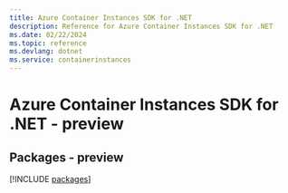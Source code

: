 ```yaml
---
title: Azure Container Instances SDK for .NET
description: Reference for Azure Container Instances SDK for .NET
ms.date: 02/22/2024
ms.topic: reference
ms.devlang: dotnet
ms.service: containerinstances
---
```

# Azure Container Instances SDK for .NET - preview
## Packages - preview
[!INCLUDE [packages](container-instances-index.md)]